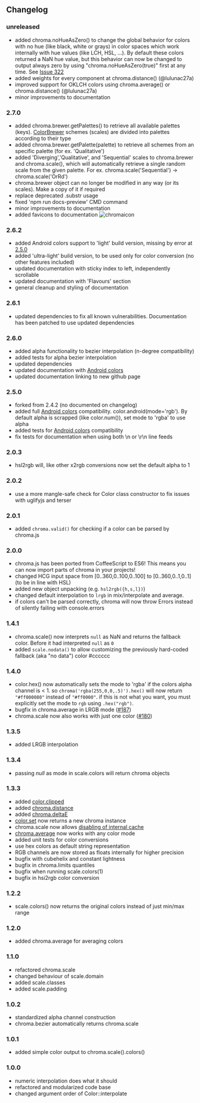 ## Changelog

### unreleased
* added chroma.noHueAsZero() to change the global behavior for colors with no hue (like black, white or grays) in color spaces which work internally with hue values (like LCH, HSL, ...). By default these colors returned a NaN hue value, but this behavior can now be changed to output always zero by using "chroma.noHueAsZero(true)" first at any time. See [Issue 322](https://github.com/gka/chroma.js/issues/322)
* added weights for every component at chroma.distance() (@lulunac27a)
* improved support for OKLCH colors using chroma.average() or chroma.distance() (@lulunac27a)
* minor improvements to documentation

### 2.7.0
* added chroma.brewer.getPalettes() to retrieve all available palettes (keys). [ColorBrewer](http://colorbrewer2.org/) schemes (scales) are divided into palettes according to their type
* added chroma.brewer.getPalette(palette) to retrieve all schemes from an specific palette (for ex. 'Qualitative')
* added 'Diverging','Qualitative', and 'Sequential' scales to chroma.brewer and chroma.scale(), which will automatically retrieve a single random scale from the given palette. For ex. chroma.scale('Sequential') -> chroma.scale('OrRd') 
* chroma.brewer object can no longer be modified in any way (or its scales). Make a copy of it if required
* replace deprecated .substr usage
* fixed 'npm run docs-preview' CMD command
* minor improvements to documentation
* added favicons to documentation ![chromaicon](assets/favicon/favicon-16x16.png)

### 2.6.2
* added Android colors support to 'light' build version, missing by error at [2.5.0](#250)
* added 'ultra-light' build version, to be used only for color conversion (no other features included)
* updated documentation with sticky index to left, independently scrollable
* updated documentation with 'Flavours' section
* general cleanup and styling of documentation

### 2.6.1
* updated dependencies to fix all known vulnerabilities. Documentation has been patched to use updated dependencies

### 2.6.0
* added alpha functionality to bezier interpolation (n-degree compatibility)
* added tests for alpha bezier interpolation
* updated dependencies
* updated documentation with [Android colors](https://developer.android.com/reference/android/graphics/Color)
* updated documentation linking to new github page

### 2.5.0
* forked from 2.4.2 (no documented on changelog)
* added full [Android colors](https://developer.android.com/reference/android/graphics/Color) compatibility. color.android(mode='rgb'). By default alpha is scrapped (like color.num()), set mode to 'rgba' to use alpha
* added tests for [Android colors](https://developer.android.com/reference/android/graphics/Color) compatibility
* fix tests for documentation when using both \n or \r\n line feeds

### 2.0.3

* hsl2rgb will, like other x2rgb conversions now set the default alpha to 1

### 2.0.2

* use a more mangle-safe check for Color class constructor to fix issues with uglifyjs and terser

### 2.0.1

* added `chroma.valid()` for checking if a color can be parsed by chroma.js

### 2.0.0

* chroma.js has been ported from CoffeeScript to ES6! This means you can now import parts of chroma in your projects!
* changed HCG input space from [0..360,0..100,0..100] to [0..360,0..1,0..1] (to be in line with HSL)
* added new object unpacking (e.g. `hsl2rgb({h,s,l})`)
* changed default interpolation to `lrgb` in mix/interpolate and average.
* if colors can't be parsed correctly, chroma will now throw Errors instead of silently failing with console.errors

### 1.4.1

* chroma.scale() now interprets `null` as NaN and returns the fallback color. Before it had interpreted `null` as `0`
* added `scale.nodata()` to allow customizing the previously hard-coded fallback (aka "no data") color #cccccc


### 1.4.0

* color.hex() now automatically sets the mode to 'rgba' if the colors alpha channel is < 1. so `chroma('rgba(255,0,0,.5)').hex()` will now return `"#ff000080"` instead of `"#ff0000"`. if this is not what you want, you must explicitly set the mode to `rgb` using `.hex("rgb")`.
* bugfix in chroma.average in LRGB mode ([#187](https://github.com/gka/chroma.js/issues/187))
* chroma.scale now also works with just one color ([#180](https://github.com/gka/chroma.js/issues/180))


### 1.3.5

* added LRGB interpolation

### 1.3.4

* passing *null* as mode in scale.colors will return chroma objects

### 1.3.3

* added [color.clipped](https://gka.github.io/chroma.js/#color-clipped)
* added [chroma.distance](https://gka.github.io/chroma.js/#chroma-distance)
* added [chroma.deltaE](https://gka.github.io/chroma.js/#chroma-deltae)
* [color.set](https://gka.github.io/chroma.js/#color-set) now returns a new chroma instance
* chroma.scale now allows [disabling of internal cache](https://gka.github.io/chroma.js/#scale-cache)
* [chroma.average](https://gka.github.io/chroma.js/#chroma-average) now works with any color mode
* added unit tests for color conversions
* use hex colors as default string representation
* RGB channels are now stored as floats internally for higher precision
* bugfix with cubehelix and constant lightness
* bugfix in chroma.limits quantiles
* bugfix when running scale.colors(1)
* bugfix in hsi2rgb color conversion

### 1.2.2

* scale.colors() now returns the original colors instead of just min/max range

### 1.2.0

* added chroma.average for averaging colors

### 1.1.0

* refactored chroma.scale
* changed behaviour of scale.domain
* added scale.classes
* added scale.padding

### 1.0.2

* standardized alpha channel construction
* chroma.bezier automatically returns chroma.scale

### 1.0.1

* added simple color output to chroma.scale().colors()

### 1.0.0

* numeric interpolation does what it should
* refactored and modularized code base
* changed argument order of Color::interpolate

